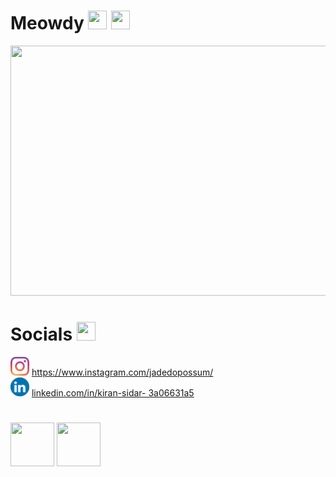 # Meowdy <img src  = "https://github.com/ray-sid/ray-sid/blob/main/images/sad-apple.gif" height = "30" width = "30"> <img src  = "https://github.com/ray-sid/ray-sid/blob/main/images/nemci-pepega-adrian.gif" height = "30" width = "30">

<div align = "center">
  <img src ="https://github.com/ray-sid/ray-sid/blob/main/images/catto.gif" height = "400" width = "1000">
</div>

# Socials <img src  = "https://github.com/ray-sid/ray-sid/blob/main/images/peepo.gif" height = "30" width = "30">
<div>
    <div><img src  = "images/clipart256843.png" height = "30" width = "30"> <a href = "https://www.instagram.com/jadedopossum/" target = "_blank" >       
         https://www.instagram.com/jadedopossum/ </a></div>
    <div><img src  = "images/clipart83764.png" height = "30" width = "30" > <a href = "https://www.linkedin.com/in/kiran-sidar-3a06631a5? 
         lipi=urn%3Ali%3Apage%3Ad_flagship3_profile_view_base_contact_details%3Bhvk2GBeUSPK0D6G03ADTyg%3D%3D" target = "_blank" >linkedin.com/in/kiran-sidar- 
         3a06631a5</a>  
    </div> 
</div>

#

<img src  = "https://github.com/ray-sid/ray-sid/blob/main/images/doge-type.gif" height = "70" width = "70" align = "top"> <img src  = "https://github.com/ray-sid/ray-sid/blob/main/images/hiding-under-covers-tired.gif" height = "70" width = "70">

